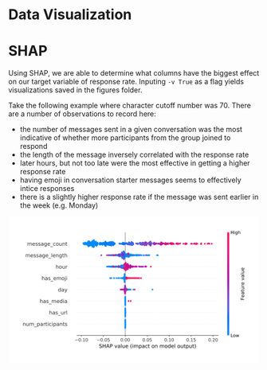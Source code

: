 # Data Visualization

# SHAP
Using SHAP, we are able to determine what columns have the biggest effect on our target variable of response rate. Inputing ``-v True`` as a flag yields visualizations saved in the figures folder.

Take the following example where character cutoff number was 70. There are a number of observations to record here:
* the number of messages sent in a given conversation was the most indicative of whether more participants from the group joined to respond
* the length of the message inversely correlated with the response rate
* later hours, but not too late were the most effective in getting a higher response rate
* having emoji in conversation starter messages seems to effectively intice responses
* there is a slightly higher response rate if the message was sent earlier in the week (e.g. Monday)

![Image](https://github.com/noelkonagai/specialization_project/blob/master/figures/shap_summary_vary_char_70.png)
